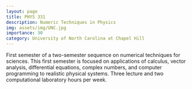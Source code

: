 ```yaml
---
layout: page
title: PHYS 331
description: Numeric Techniques in Physics
img: assets/img/UNC.jpg
importance: 30
category: University of North Carolina at Chapel Hill
---
```


First semester of a two-semester sequence on numerical techniques for sciences. This first semester is focused on applications of calculus, vector analysis, differential equations, complex numbers, and computer programming to realistic physical systems. Three lecture and two computational laboratory hours per week.